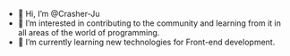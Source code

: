 - 👋 Hi, I’m @Crasher-Ju
- 👀 I’m interested in contributing to the community and learning from it in all areas of the world of programming.
- 🌱 I’m currently learning new technologies for Front-end development.

<!---
Crasher-Ju/Crasher-Ju is a ✨ special ✨ repository because its `README.md` (this file) appears on your GitHub profile.
You can click the Preview link to take a look at your changes.
- 💞️ I’m looking to collaborate on ...
- 📫 How to reach me ...
--->
